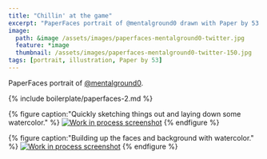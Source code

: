 ```yaml
---
title: "Chillin' at the game"
excerpt: "PaperFaces portrait of @mentalground0 drawn with Paper by 53 on an iPad."
image: 
  path: &image /assets/images/paperfaces-mentalground0-twitter.jpg 
  feature: *image
  thumbnail: /assets/images/paperfaces-mentalground0-twitter-150.jpg
tags: [portrait, illustration, Paper by 53]
---
```


PaperFaces portrait of [@mentalground0](https://twitter.com/mentalground0).

{% include boilerplate/paperfaces-2.md %}

{% figure caption:"Quickly sketching things out and laying down some watercolor." %}
[![Work in process screenshot](/assets/images/paperfaces-mentalground0-process-1-600.jpg)](/assets/images/paperfaces-mentalground0-process-1-lg.jpg)
{% endfigure %}

{% figure caption:"Building up the faces and background with watercolor." %}
[![Work in process screenshot](/assets/images/paperfaces-mentalground0-process-2-600.jpg)](/assets/images/paperfaces-mentalground0-process-2-lg.jpg)
{% endfigure %}

